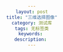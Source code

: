 ```yaml
---
layout: post
title: "三维选择图像"
category: 测试库
tags: 无标签类
keywords: 
description: 
---
```


<html>
<head>
	<meta charset="utf-8">
    <script type="text/javascript" src="http://zhehua.info/public/js/jquery.js"></script>
  <script type="text/javascript" src="http://zhehua.info/public/js/jquery.interactive_3d.js"></script>
  <style>
    body {
      text-align: center;
    }
	</style>
	<script>
	  $(document).ready( function() {
	    $("#i3d").interactive_3d({
	      frames: 38
	    });
	  });

	</script>
</head>
<body>
  <div id="i3d" class="interactive_3d">
    <img src="http://zhehua.info/assets/images/misc/3d/frame_1.png">
  </div>
</body>
</html>




frames: 10
帧数，越多越流畅

用来指示悬停图片上时显示哪种光标
cursor: "move"

旋转时加的毫秒延时，如果帧数少，可以增加50 - 100 milliseconds毫秒延时，默认为0
speed: 0

Entrance Animation设置为false关闭，默认为true
entrance: true


初始就载入所有帧
preloadImages: true, // Let the script preload all the frames on initial load

支持手机端，如果与网页设置干涉，设置为false关闭，默认为true
touchSupport: true

loading: "Loading..", // This only applies if preloadImages is true. This option let you show a loading indicator while the script is preloading the images. The option accepts HTML. Toggle this to false to turn this off. The default value is "Loading.."
autoPlay: false // This option will superseded entrance option. The 3D object will start rotating automatically if autoPlay is not false. This option accepts the speed of the rotation in milliseconds delay. The default value is false.
